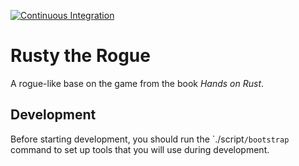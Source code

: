 [![Continuous Integration](https://github.com/docwhat/rusty-the-rogue/actions/workflows/cargo-checkmate.yaml/badge.svg)](https://github.com/docwhat/rusty-the-rogue/actions/workflows/cargo-checkmate.yaml)

# Rusty the Rogue

A rogue-like base on the game from the book _Hands on Rust_.

## Development

Before starting development, you should run the `./script``/bootstrap`` command to set up tools that you will use during development.
